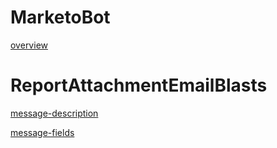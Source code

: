 # MarketoBot
[overview](./overview.md ':include')
# ReportAttachmentEmailBlasts

[message-description](./ReportAttachmentEmailBlasts/message-description.md ':include')

[message-fields](./ReportAttachmentEmailBlasts/message-table.md ':include')